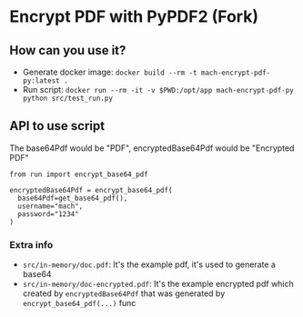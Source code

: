 # Encrypt PDF with PyPDF2 (Fork)

## How can you use it?

* Generate docker image: `docker build --rm -t mach-encrypt-pdf-py:latest .`
* Run script: `docker run --rm -it -v $PWD:/opt/app mach-encrypt-pdf-py python src/test_run.py`

## API to use script
The base64Pdf would be "PDF", encryptedBase64Pdf would be "Encrypted PDF"
````
from run import encrypt_base64_pdf

encryptedBase64Pdf = encrypt_base64_pdf(
  base64Pdf=get_base64_pdf(),
  username="mach",
  password="1234"
)
````
### Extra info
* `src/in-memory/doc.pdf`: It's the example pdf, it's used to generate a base64
* `src/in-memory/doc-encrypted.pdf`: It's the example encrypted pdf which created by `encryptedBase64Pdf` that was generated by `encrypt_base64_pdf(...)` func
